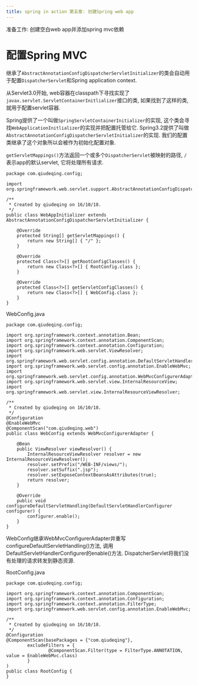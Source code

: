 ```yaml
---
title: spring in action 第五章: 创建Spring web app
---
```


准备工作: 创建空白web app并添加spring mvc依赖

# 配置Spring MVC


继承了`AbstractAnnotationConfigDispatcherServletInitializer`的类会自动用于配置`DispatcherServlet`和Spring application context.

从Servlet3.0开始, web容器在classpath下寻找实现了`javax.servlet.ServletContainerInitlializer`接口的类, 如果找到了这样的类, 就用于配置servlet容器.

Spring提供了一个叫做`SpringServletContainerInitializer`的实现, 这个类会寻找`WebApplicationInitlializer`的实现并把配置托管给它. Spring3.2提供了叫做`AbstractAnnotationConfigDispatcherServletInitializer`的实现.
我们的配置类继承了这个对象所以会被作为初始化配置对象.

`getServletMappings()`方法返回一个或多个`DispatcherServlet`被映射的路径, `/`表示app的默认servlet, 它将处理所有请求.

    package com.qiudeqing.config;

    import org.springframework.web.servlet.support.AbstractAnnotationConfigDispatcherServletInitializer;

    /**
     * Created by qiudeqing on 16/10/18.
     */
    public class WebAppInitializer extends AbstractAnnotationConfigDispatcherServletInitializer {

        @Override
        protected String[] getServletMappings() {
            return new String[] { "/" };
        }

        @Override
        protected Class<?>[] getRootConfigClasses() {
            return new Class<?>[] { RootConfig.class };
        }

        @Override
        protected Class<?>[] getServletConfigClasses() {
            return new Class<?>[] { WebConfig.class };
        }
    }


WebConfig.java

    package com.qiudeqing.config;

    import org.springframework.context.annotation.Bean;
    import org.springframework.context.annotation.ComponentScan;
    import org.springframework.context.annotation.Configuration;
    import org.springframework.web.servlet.ViewResolver;
    import org.springframework.web.servlet.config.annotation.DefaultServletHandlerConfigurer;
    import org.springframework.web.servlet.config.annotation.EnableWebMvc;
    import org.springframework.web.servlet.config.annotation.WebMvcConfigurerAdapter;
    import org.springframework.web.servlet.view.InternalResourceView;
    import org.springframework.web.servlet.view.InternalResourceViewResolver;

    /**
     * Created by qiudeqing on 16/10/18.
     */
    @Configuration
    @EnableWebMvc
    @ComponentScan("com.qiudeqing.web")
    public class WebConfig extends WebMvcConfigurerAdapter {

        @Bean
        public ViewResolver viewResolver() {
            InternalResourceViewResolver resolver = new InternalResourceViewResolver();
            resolver.setPrefix("/WEB-INF/views/");
            resolver.setSuffix(".jsp");
            resolver.setExposeContextBeansAsAttributes(true);
            return resolver;
        }

        @Override
        public void configureDefaultServletHandling(DefaultServletHandlerConfigurer configurer) {
            configurer.enable();
        }
    }


WebConfig继承WebMvcConfigurerAdapter并重写configureDefaultServletHandling()方法, 调用DefaultServletHandlerConfigurer的enable()方法. DispatcherServlet将我们没有处理的请求转发到静态资源.

RootConfig.java

    package com.qiudeqing.config;

    import org.springframework.context.annotation.ComponentScan;
    import org.springframework.context.annotation.Configuration;
    import org.springframework.context.annotation.FilterType;
    import org.springframework.web.servlet.config.annotation.EnableWebMvc;

    /**
     * Created by qiudeqing on 16/10/18.
     */
    @Configuration
    @ComponentScan(basePackages = {"com.qiudeqing"},
            excludeFilters = {
                    @ComponentScan.Filter(type = FilterType.ANNOTATION, value = EnableWebMvc.class)
            }
    )
    public class RootConfig {
    }


